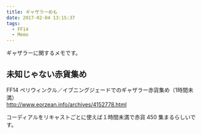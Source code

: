 ```yaml
---
title: ギャザラーめも
date: 2017-02-04 13:15:37
tags:
  - FF14
  - Memo
---
```

ギャザラーに関するメモです。


## 未知じゃない赤貨集め

FF14 ペリウィンクル／イブニングジェードでのギャザラー赤貨集め（1時間未満）    
http://www.eorzean.info/archives/4152778.html

コーディアルをリキャストごとに使えば１時間未満で赤貨 450 集まるらしいです。
